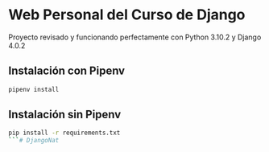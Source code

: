 # Web Personal del Curso de Django

Proyecto revisado y funcionando perfectamente con Python 3.10.2 y Django 4.0.2

## Instalación con Pipenv

```bash
pipenv install
```

## Instalación sin Pipenv

```bash
pip install -r requirements.txt
```#   D j a n g o N a t  
 